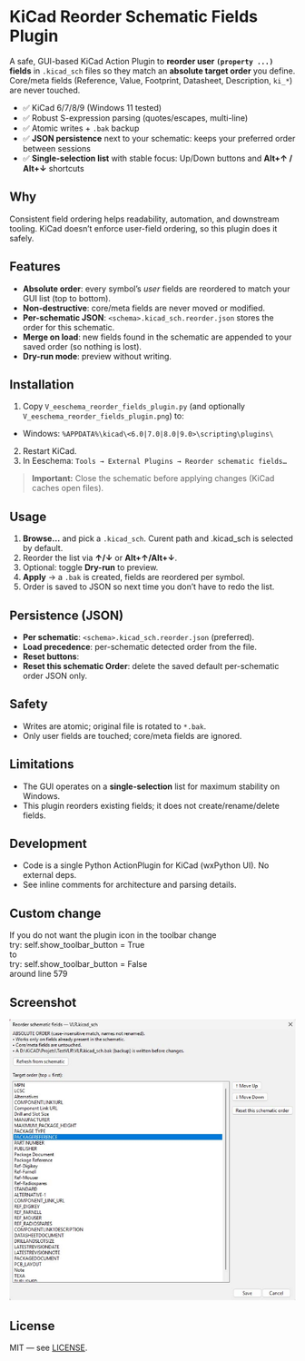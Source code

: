 # KiCad Reorder Schematic Fields Plugin


A safe, GUI-based KiCad Action Plugin to **reorder user `(property ...)` fields** in `.kicad_sch` files so they match an **absolute target order** you define. Core/meta fields (Reference, Value, Footprint, Datasheet, Description, `ki_*`) are never touched.


- ✅ KiCad 6/7/8/9 (Windows 11 tested)
- ✅ Robust S-expression parsing (quotes/escapes, multi-line)
- ✅ Atomic writes + `.bak` backup
- ✅ **JSON persistence** next to your schematic: keeps your preferred order between sessions
- ✅ **Single-selection list** with stable focus: Up/Down buttons and **Alt+↑ / Alt+↓** shortcuts


## Why
Consistent field ordering helps readability, automation, and downstream tooling. KiCad doesn’t enforce user-field ordering, so this plugin does it safely.


## Features
- **Absolute order**: every symbol’s *user* fields are reordered to match your GUI list (top to bottom).
- **Non-destructive**: core/meta fields are never moved or modified.
- **Per-schematic JSON**: `<schema>.kicad_sch.reorder.json` stores the order for this schematic.
- **Merge on load**: new fields found in the schematic are appended to your saved order (so nothing is lost).
- **Dry-run mode**: preview without writing.


## Installation
1. Copy `V_eeschema_reorder_fields_plugin.py` (and optionally `V_eeschema_reorder_fields_plugin.png`) to:
- Windows: `%APPDATA%\kicad\<6.0|7.0|8.0|9.0>\scripting\plugins\`
2. Restart KiCad.
3. In Eeschema: `Tools → External Plugins → Reorder schematic fields…`


> **Important:** Close the schematic before applying changes (KiCad caches open files).


## Usage
1. **Browse…** and pick a `.kicad_sch`. Curent path and .kicad_sch is selected by default.
2. Reorder the list via **↑/↓** or **Alt+↑/Alt+↓**.
3. Optional: toggle **Dry-run** to preview.
4. **Apply** → a `.bak` is created, fields are reordered per symbol.
5. Order is saved to JSON so next time you don’t have to redo the list.


## Persistence (JSON)
- **Per schematic**: `<schema>.kicad_sch.reorder.json` (preferred).
- **Load precedence**: per-schematic detected order from the file.
- **Reset buttons**:
- **Reset this schematic Order**: delete the saved default per-schematic order JSON only.


## Safety
- Writes are atomic; original file is rotated to `*.bak`.
- Only user fields are touched; core/meta fields are ignored.


## Limitations
- The GUI operates on a **single-selection** list for maximum stability on Windows.
- This plugin reorders existing fields; it does not create/rename/delete fields.


## Development
- Code is a single Python ActionPlugin for KiCad (wxPython UI). No external deps.
- See inline comments for architecture and parsing details.

 ## Custom change
If you do not want the plugin icon in the toolbar change  
try: self.show_toolbar_button = True  
to  
try: self.show_toolbar_button = False  
around line 579

## Screenshot
![Alt text for accessibility](screenshots/V_SC_eeschema_reorder_fields_plugin.jpg)

## License
MIT — see [LICENSE](LICENSE).
